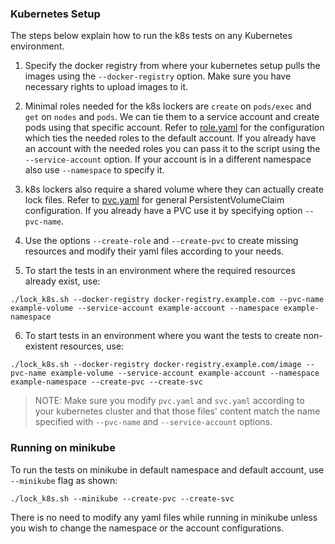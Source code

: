 ### Kubernetes Setup

The steps below explain how to run the k8s tests on any Kubernetes environment.

1. Specify the docker registry from where your kubernetes setup pulls the images using the
`--docker-registry` option. Make sure you have necessary rights to upload images to it.

2. Minimal roles needed for the k8s lockers are `create` on `pods/exec` and `get` on
`nodes` and `pods`. We can tie them to a service account and create pods using that
specific account. Refer to [role.yaml][1] for the configuration which ties the needed roles
to the default account. If you already have an account with the needed roles you can pass it
to the script using the `--service-account` option. If your account is in a different
namespace also use `--namespace` to specify it.

3. k8s lockers also require a shared volume where they can actually create lock files. Refer
to [pvc.yaml][2] for general PersistentVolumeClaim configuration. If you already have a PVC
use it by specifying option `--pvc-name`.

4. Use the options `--create-role` and `--create-pvc` to create missing resources and modify
their yaml files according to your needs.

5. To start the tests in an environment where the required resources already exist, use:

```
./lock_k8s.sh --docker-registry docker-registry.example.com --pvc-name example-volume --service-account example-account --namespace example-namespace
```

6. To start tests in an environment where you want the tests to create non-existent resources,
use:

```
./lock_k8s.sh --docker-registry docker-registry.example.com/image --pvc-name example-volume --service-account example-account --namespace example-namespace --create-pvc --create-svc
```

> NOTE: Make sure you modify `pvc.yaml` and `svc.yaml` according to your kubernetes cluster
and that those files' content match the name specified with `--pvc-name` and `--service-account`
options.


### Running on minikube

To run the tests on minikube in default namespace and default account, use `--minikube` flag as
shown:

```
./lock_k8s.sh --minikube --create-pvc --create-svc
```

There is no need to modify any yaml files while running in minikube unless you wish to change
the namespace or the account configurations.

[1]: ./pvc.yaml
[2]: ./role.yaml
